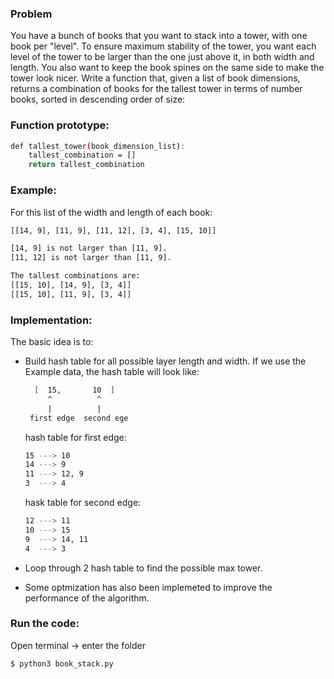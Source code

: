 
### Problem

You have a bunch of books that you want to stack into a tower, with one book per "level". To ensure maximum stability of the tower, you want each level of the tower to be larger than the one just above it, in both width and length. You also want to keep the book spines on the same side to make the tower look nicer.
Write a function that, given a list of book dimensions, returns a combination of books for the tallest tower in terms of number books, sorted in descending order of size:

### Function prototype:

```sh
def tallest_tower(book_dimension_list):
    tallest_combination = []
    return tallest_combination
```

### Example:
For this list of the width and length of each book:

```sh
[[14, 9], [11, 9], [11, 12], [3, 4], [15, 10]]

[14, 9] is not larger than [11, 9].
[11, 12] is not larger than [11, 9].

The tallest combinations are:
[[15, 10], [14, 9], [3, 4]]
[[15, 10], [11, 9], [3, 4]]
```
### Implementation:
The basic idea is to:
 - Build hash table for all possible layer length and width. If we use the Example data, the hash table will look like:

   ```sh
     [  15,       10  ]
        ^          ^
        |          |
    first edge  second ege
   ```
   hash table for first edge:
   ```sh
   15 ---> 10
   14 ---> 9
   11 ---> 12, 9
   3  ---> 4
   ```
   hask table for second edge:
   ```sh
   12 ---> 11
   10 ---> 15
   9  ---> 14, 11
   4  ---> 3
   ```
   
  - Loop through 2 hash table to find the possible max tower.
  
  - Some optmization has also been implemeted to improve the performance of the algorithm.
  
### Run the code:
  Open terminal -> enter the folder
  ```sh
  $ python3 book_stack.py
  ```
  
  
